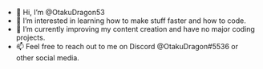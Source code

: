 - 👋 Hi, I’m @OtakuDragon53
- 👀 I’m interested in learning how to make stuff faster and how to code.
- 🌱 I’m currently improving my content creation and have no major coding projects.
- 📫 Feel free to reach out to me on Discord @OtakuDragon#5536 or other social media.
